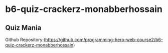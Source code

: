 # b6-quiz-crackerz-monabberhossain

## Quiz Mania

Github Repository:(https://github.com/programming-hero-web-course2/b6-quiz-crackerz-monabberhossain)
